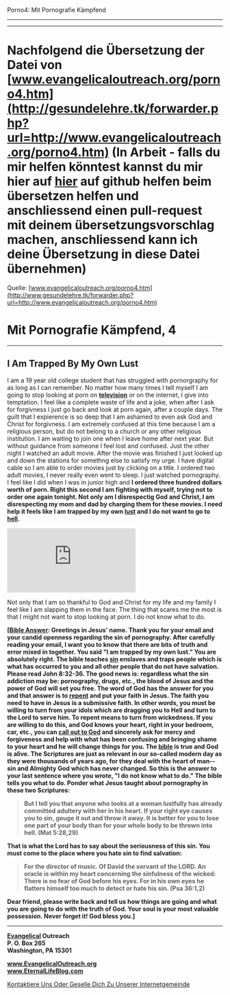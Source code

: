 <!--t Porno4: Mit Pornografie Kämpfend - in Arbeit (0% übersetzt) t-->
<!--d Porno4: Mit Pornografie Kämpfend - in Arbeit (0% übersetzt) d-->

Porno4: Mit Pornografie Kämpfend

- - - 
- - -

# Nachfolgend die Übersetzung der Datei von [www.evangelicaloutreach.org/porno4.htm](http://gesundelehre.tk/forwarder.php?url=http://www.evangelicaloutreach.org/porno4.htm) (In Arbeit - falls du mir helfen könntest kannst du mir hier auf [hier](https://github.com/gesundelehre/gesundelehre_translate/blob/master/content/static/pornografiesucht/porno4.md) auf github helfen beim übersetzen helfen und anschliessend einen pull-request mit deinem übersetzungsvorschlag machen, anschliessend kann ich deine Übersetzung in diese Datei übernehmen)

Quelle: [www.evangelicaloutreach.org/porno4.htm](http://www.gesundelehre.tk/forwarder.php?url=http://www.evangelicaloutreach.org/porno4.htm)

# Mit Pornografie Kämpfend, 4

* * *

## I Am Trapped By My Own Lust

I am a 19 year old college student that has struggled with pornorgraphy for as long as I can remember. No matter how many times I tell myself I am going to stop looking at porn on [**television**](http://www.gesundelehre.tk/forwarder.php?url=http://www.evangelicaloutreach.org/tv.htm) or on the internet, I give into temptation. I feel like a complete waste of life and a joke, when after I ask for forgivness I just go back and look at porn again, after a couple days. The guilt that I expierence is so deep that I am ashamed to even ask God and Christ for forgivness. I am extremely confused at this time because I am a religious person, but do not belong to a church or any other religious institution. I am waiting to join one when I leave home after next year. But without guidance from someone I feel lost and confused. Just the other night I watched an adult movie. After the movie was finished I just looked up and down the stations for somethng else to satisfy my urge. I have digital cable so I am able to order movies just by clicking on a title. I ordered two adult movies, I never really even went to sleep. I just watched pornography. I feel like I did when I was in junior high and **I ordered three hundred dollars worth of porn. Right this second I am fighting with myself, trying not to order one again tonight. Not only am I disrespectig God and Christ, I am disrespecting my mom and dad by charging them for these movies. I need help it feels like I am trapped by my own [lust](http://www.gesundelehre.tk/forwarder.php?url=http://www.evangelicaloutreach.org/lust.html) and I do not want to go to [hell](http://www.gesundelehre.tk/forwarder.php?url=http://www.evangelicaloutreach.org/hell.html).**

[![](http://www.gesundelehre.tk/forwarder.php?url=http://www.evangelicaloutreach.org/../files/pictures/lust-hell-warning-no-demon.jpg "lust mental adultery hell")](http://www.gesundelehre.tk/forwarder.php?url=http://www.evangelicaloutreach.org/pornography.htm)

Not only that I am so thankful to God and Christ for my life and my family I feel like I am slapping them in the face. The thing that scares me the most is that I might not want to stop looking at porn. I do not know what to do.

**[[Bible Answer](http://www.gesundelehre.tk/forwarder.php?url=http://www.evangelicaloutreach.org/bible-answers.html): Greetings in Jesus' name. Thank you for your email and your candid openness regarding the sin of pornography. After carefully reading your email, I want you to know that there are bits of truth and error mixed in together. You said "I am trapped by my own lust." You are absolutely right. The bible teaches [sin](http://www.gesundelehre.tk/forwarder.php?url=http://www.evangelicaloutreach.org/sin.html) enslaves and traps people which is what has occurred to you and all other people that do not have salvation. Please read John 8:32-36\. The good news is: regardless what the sin addiction may be: pornography, drugs, etc., the blood of Jesus and the power of God will set you free. The word of God has the answer for you and that answer is to [repent](http://www.gesundelehre.tk/forwarder.php?url=http://www.evangelicaloutreach.org/repentance.html) and put your faith in Jesus. The faith you need to have in Jesus is a submissive faith. In other words, you must be willing to turn from your idols which are dragging you to Hell and turn to the Lord to serve him. To repent means to turn from wickedness. If you are willing to do this, and God knows your heart, right in your bedroom, car, etc., you can [call out to God](http://www.gesundelehre.tk/forwarder.php?url=http://www.evangelicaloutreach.org/prayer-for-salvation.htm) and sincerely ask for mercy and forgiveness and help with what has been confusing and bringing shame to your heart and he will change things for you. The [bible](http://www.gesundelehre.tk/forwarder.php?url=http://www.evangelicaloutreach.org/bible.html) is true and God is alive. The Scriptures are just as relevant in our so-called modern day as they were thousands of years ago, for they deal with the heart of man--sin and Almighty God which has never changed. So this is the answer to your last sentence where you wrote, "I do not know what to do." The bible tells you what to do. Ponder what Jesus taught about pornography in these two Scriptures:**

> **But I tell you that anyone who looks at a woman lustfully has already committed adultery with her in his heart. If your right eye causes you to sin, gouge it out and throw it away. It is better for you to lose one part of your body than for your whole body to be thrown into hell. (Mat 5:28,29)**

**That is what the Lord has to say about the seriousness of this sin. You must come to the place where you hate sin to find salvation:**

> **For the director of music. Of David the servant of the LORD. An oracle is within my heart concerning the sinfulness of the wicked: There is no fear of God before his eyes. For in his own eyes he flatters himself too much to detect or hate his sin. (Psa 36:1,2)**

**Dear friend, please write back and tell us how things are going and what you are going to do with the truth of God. Your soul is your most valuable possession. Never forget it! God bless you.]**

* * *

**[Evangelical](http://www.gesundelehre.tk/forwarder.php?url=http://www.evangelicaloutreach.org/index.html) Outreach**  
**P. O. Box 265**  
**Washington, PA 15301**

**www.EvangelicalOutreach.org**  
**www.EternalLifeBlog.com**

[Kontaktiere Uns Oder Geselle Dich Zu Unserer Internetgemeinde](http://www.gesundelehre.tk/forwarder.php?url=http://www.evangelicaloutreach.org/contact.html)
